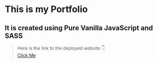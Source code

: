 # This is my Portfolio
## It is created using Pure Vanilla JavaScript and SASS
> Here is the link to the deployed website 👇 </br>
> [Click Me]("https://sujalsamai.netlify.app")
